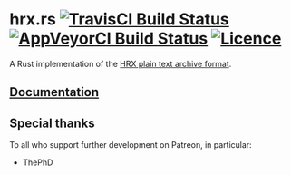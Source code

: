 # hrx.rs [![TravisCI Build Status](https://travis-ci.org/nabijaczleweli/hrx.rs.svg?branch=master)](https://travis-ci.org/nabijaczleweli/hrx.rs) [![AppVeyorCI Build Status](https://ci.appveyor.com/api/projects/status/1u8i16we0y7rqnee/branch/master?svg=true)](https://ci.appveyor.com/project/nabijaczleweli/hrx-rs) [![Licence](https://img.shields.io/badge/license-MIT-blue.svg?style=flat)](LICENSE)
A Rust implementation of the [HRX plain text archive format](//github.com/google/hrx).

<!-- ## [Manpage](https://rawcdn.githack.com/nabijaczleweli/hrx.rs/man/hrx.1.html) -->
## [Documentation](https://rawcdn.githack.com/nabijaczleweli/hrx.rs/doc/hrx/index.html)

## Special thanks

To all who support further development on Patreon, in particular:

  * ThePhD
